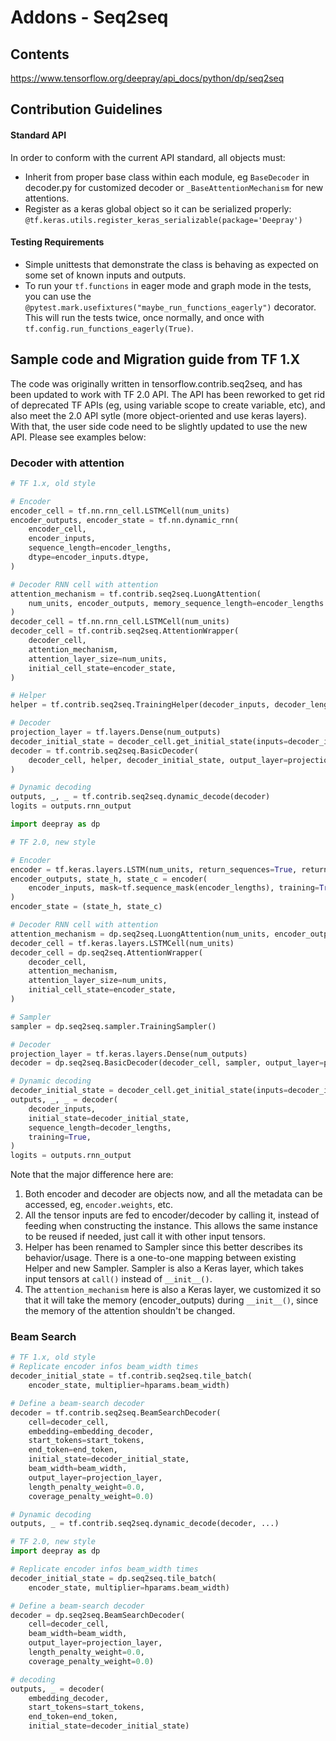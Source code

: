 # Addons - Seq2seq

## Contents
https://www.tensorflow.org/deepray/api_docs/python/dp/seq2seq

## Contribution Guidelines
#### Standard API
In order to conform with the current API standard, all objects must:
 * Inherit from proper base class within each module, eg `BaseDecoder` in decoder.py for customized
   decoder or `_BaseAttentionMechanism` for new attentions.
 * Register as a keras global object so it can be serialized properly: `@tf.keras.utils.register_keras_serializable(package='Deepray')`

#### Testing Requirements
 * Simple unittests that demonstrate the class is behaving as expected on
   some set of known inputs and outputs.
 * To run your `tf.functions` in eager mode and graph mode in the tests, 
   you can use the `@pytest.mark.usefixtures("maybe_run_functions_eagerly")` 
   decorator. This will run the tests twice, once normally, and once
   with `tf.config.run_functions_eagerly(True)`.

## Sample code and Migration guide from TF 1.X
The code was originally written in tensorflow.contrib.seq2seq, and has been updated to work with
TF 2.0 API. The API has been reworked to get rid of deprecated TF APIs (eg, using variable
scope to create variable, etc), and also meet the 2.0 API sytle (more object-oriented and use keras
layers). With that, the user side code need to be slightly updated to use the new API. Please see
examples below:

### Decoder with attention

``` python
# TF 1.x, old style

# Encoder
encoder_cell = tf.nn.rnn_cell.LSTMCell(num_units)
encoder_outputs, encoder_state = tf.nn.dynamic_rnn(
    encoder_cell,
    encoder_inputs,
    sequence_length=encoder_lengths,
    dtype=encoder_inputs.dtype,
)

# Decoder RNN cell with attention
attention_mechanism = tf.contrib.seq2seq.LuongAttention(
    num_units, encoder_outputs, memory_sequence_length=encoder_lengths
)
decoder_cell = tf.nn.rnn_cell.LSTMCell(num_units)
decoder_cell = tf.contrib.seq2seq.AttentionWrapper(
    decoder_cell,
    attention_mechanism,
    attention_layer_size=num_units,
    initial_cell_state=encoder_state,
)

# Helper
helper = tf.contrib.seq2seq.TrainingHelper(decoder_inputs, decoder_lengths)

# Decoder
projection_layer = tf.layers.Dense(num_outputs)
decoder_initial_state = decoder_cell.get_initial_state(inputs=decoder_inputs)
decoder = tf.contrib.seq2seq.BasicDecoder(
    decoder_cell, helper, decoder_initial_state, output_layer=projection_layer
)

# Dynamic decoding
outputs, _, _ = tf.contrib.seq2seq.dynamic_decode(decoder)
logits = outputs.rnn_output
```

``` python
import deepray as dp

# TF 2.0, new style

# Encoder
encoder = tf.keras.layers.LSTM(num_units, return_sequences=True, return_state=True)
encoder_outputs, state_h, state_c = encoder(
    encoder_inputs, mask=tf.sequence_mask(encoder_lengths), training=True
)
encoder_state = (state_h, state_c)

# Decoder RNN cell with attention
attention_mechanism = dp.seq2seq.LuongAttention(num_units, encoder_outputs)
decoder_cell = tf.keras.layers.LSTMCell(num_units)
decoder_cell = dp.seq2seq.AttentionWrapper(
    decoder_cell,
    attention_mechanism,
    attention_layer_size=num_units,
    initial_cell_state=encoder_state,
)

# Sampler
sampler = dp.seq2seq.sampler.TrainingSampler()

# Decoder
projection_layer = tf.keras.layers.Dense(num_outputs)
decoder = dp.seq2seq.BasicDecoder(decoder_cell, sampler, output_layer=projection_layer)

# Dynamic decoding
decoder_initial_state = decoder_cell.get_initial_state(inputs=decoder_inputs)
outputs, _, _ = decoder(
    decoder_inputs,
    initial_state=decoder_initial_state,
    sequence_length=decoder_lengths,
    training=True,
)
logits = outputs.rnn_output
```

Note that the major difference here are:

1. Both encoder and decoder are objects now, and all the metadata can be accessed, eg,
   `encoder.weights`, etc.
1. All the tensor inputs are fed to encoder/decoder by calling it, instead of feeding when constructing
   the instance. This allows the same instance to be reused if needed, just call it with other input
   tensors.
1. Helper has been renamed to Sampler since this better describes its behavior/usage. There is a
   one-to-one mapping between existing Helper and new Sampler. Sampler is also a Keras layer, which
   takes input tensors at `call()` instead of `__init__()`.
1. The `attention_mechanism` here is also a Keras layer, we customized it so that it will take
   the memory (encoder_outputs) during `__init__()`, since the memory of the attention shouldn't be
   changed.

### Beam Search
``` python
# TF 1.x, old style
# Replicate encoder infos beam_width times
decoder_initial_state = tf.contrib.seq2seq.tile_batch(
    encoder_state, multiplier=hparams.beam_width)

# Define a beam-search decoder
decoder = tf.contrib.seq2seq.BeamSearchDecoder(
    cell=decoder_cell,
    embedding=embedding_decoder,
    start_tokens=start_tokens,
    end_token=end_token,
    initial_state=decoder_initial_state,
    beam_width=beam_width,
    output_layer=projection_layer,
    length_penalty_weight=0.0,
    coverage_penalty_weight=0.0)

# Dynamic decoding
outputs, _ = tf.contrib.seq2seq.dynamic_decode(decoder, ...)
```

``` python
# TF 2.0, new style
import deepray as dp

# Replicate encoder infos beam_width times
decoder_initial_state = dp.seq2seq.tile_batch(
    encoder_state, multiplier=hparams.beam_width)

# Define a beam-search decoder
decoder = dp.seq2seq.BeamSearchDecoder(
    cell=decoder_cell,
    beam_width=beam_width,
    output_layer=projection_layer,
    length_penalty_weight=0.0,
    coverage_penalty_weight=0.0)

# decoding
outputs, _ = decoder(
    embedding_decoder,
    start_tokens=start_tokens,
    end_token=end_token,
    initial_state=decoder_initial_state)
```
